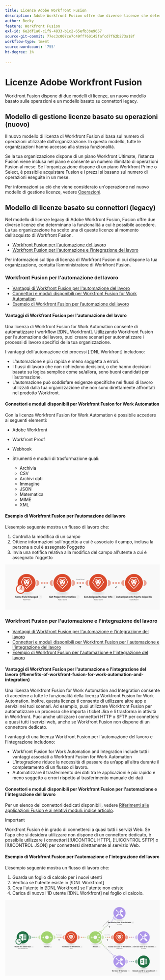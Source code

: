 ```yaml
---
title: Licenze Adobe Workfront Fusion
description: Adobe Workfront Fusion offre due diverse licenze che determinano la funzionalità a cui è possibile accedere. La tua organizzazione ha scelto una di queste licenze al momento dell’acquisto di Workfront Fusion.
author: Becky
feature: Workfront Fusion
exl-id: 6e2df1a0-c1f9-4833-b1c2-65efb3be9657
source-git-commit: 77ec3c007ce7c49ff760145fafcd7f62b273a18f
workflow-type: tm+mt
source-wordcount: '755'
ht-degree: 1%

---
```


# Licenze Adobe Workfront Fusion

Workfront Fusion dispone di due modelli di licenze, un nuovo modello basato sulle operazioni e un modello basato su connettori legacy.

## Modello di gestione licenze basato su operazioni (nuovo)

Il nuovo modello di licenza di Workfront Fusion si basa sul numero di operazioni utilizzate dall’organizzazione. In questo modello, tutte le organizzazioni hanno accesso alla stessa funzionalità.

Se la tua organizzazione dispone di un piano Workfront Ultimate, l’istanza Fusion viene inclusa nel piano e consente un numero illimitato di operazioni Fusion al mese. Se l&#39;organizzazione dispone di un piano Workfront Prime o Select, è possibile acquistare Fusion e i prezzi si basano sul numero di operazioni eseguite in un mese.

Per informazioni su ciò che viene considerato un&#39;operazione nel nuovo modello di gestione licenze, vedere [Operazioni](/help/workfront-fusion/set-up-and-manage-workfront-fusion/licensing-operations-overview/operations-in-workfront-fusion.md).

## Modello di licenze basato su connettori (legacy)

Nel modello di licenze legacy di Adobe Workfront Fusion, Fusion offre due diverse licenze che determinano la funzionalità a cui è possibile accedere. La tua organizzazione ha scelto una di queste licenze al momento dell’acquisto di Workfront Fusion.

* [Workfront Fusion per l&#39;automazione del lavoro](#workfront-fusion-for-work-automation)
* [Workfront Fusion per l&#39;automazione e l&#39;integrazione del lavoro](#workfront-fusion-for-work-automation-and-integration)

Per informazioni sul tipo di licenza di Workfront Fusion di cui dispone la tua organizzazione, contatta l’amministratore di Workfront Fusion.

### Workfront Fusion per l&#39;automazione del lavoro

* [Vantaggi di Workfront Fusion per l&#39;automazione del lavoro](#benefits-of-workfront-fusion-for-work-automation)
* [Connettori e moduli disponibili per Workfront Fusion for Work Automation](#connectors-and-modules-available-for-workfront-fusion-for-work-automation)
* [Esempio di Workfront Fusion per l’automazione del lavoro](#example-of-workfront-fusion-for-work-automation)

#### Vantaggi di Workfront Fusion per l&#39;automazione del lavoro

Una licenza di Workfront Fusion for Work Automation consente di automatizzare i workflow [!DNL Workfront]. Utilizzando Workfront Fusion per l’automazione del lavoro, puoi creare scenari per automatizzare i processi di lavoro specifici della tua organizzazione.

I vantaggi dell&#39;automazione dei processi [!DNL Workfront] includono:

* L’automazione è più rapida e meno soggetta a errori.
* I flussi di lavoro che non richiedono decisioni, o che hanno decisioni basate su logica semplice come se/allora, sono buoni candidati per l’automazione.
* L’automazione può soddisfare esigenze specifiche nei flussi di lavoro utilizzati dalla tua organizzazione che non sono direttamente affrontati nel prodotto Workfront.

#### Connettori e moduli disponibili per Workfront Fusion for Work Automation

Con la licenza Workfront Fusion for Work Automation è possibile accedere ai seguenti elementi:

* Adobe Workfront
* Workfront Proof
* Webhook
* Strumenti e moduli di trasformazione quali:

   * Archivia
   * CSV
   * Archivi dati
   * Immagine
   * JSON
   * Matematica
   * MIME
   * XML

#### Esempio di Workfront Fusion per l’automazione del lavoro

L’esempio seguente mostra un flusso di lavoro che:

1. Controlla la modifica di un campo
1. Ottiene informazioni sull&#39;oggetto a cui è associato il campo, inclusa la persona a cui è assegnato l&#39;oggetto
1. Invia una notifica relativa alla modifica del campo all&#39;utente a cui è assegnato l&#39;oggetto

![Esempio di automazione](assets/fusion-template-example.png)

### Workfront Fusion per l&#39;automazione e l&#39;integrazione del lavoro

* [Vantaggi di Workfront Fusion per l&#39;automazione e l&#39;integrazione del lavoro](#benefits-of-workfront-fusion-for-work-automation-and-integration)
* [Connettori e moduli disponibili per Workfront Fusion per l&#39;automazione e l&#39;integrazione del lavoro](#connectors-and-modules-available-for-workfront-fusion-for-work-automation-and-integration)
* [Esempio di Workfront Fusion per l&#39;automazione e l&#39;integrazione del lavoro](#example-of-workfront-fusion-for-work-automation-and-integration)

#### Vantaggi di Workfront Fusion per l&#39;automazione e l&#39;integrazione del lavoro {#benefits-of-workfront-fusion-for-work-automation-and-integration}

Una licenza Workfront Fusion for Work Automation and Integration consente di accedere a tutte le funzionalità della licenza Workfront Fusion for Work Automation. Inoltre, questa licenza ti consente di utilizzare altre app e servizi nei tuoi scenari. Ad esempio, puoi utilizzare Workfront Fusion per automatizzare un processo che importa i ticket Jira e li trasforma in attività in Workfront. Puoi anche utilizzare i connettori HTTP o SFTP per connettersi a quasi tutti i servizi web, anche se Workfront Fusion non dispone di un connettore dedicato.

I vantaggi di una licenza Workfront Fusion per l&#39;automazione del lavoro e l&#39;integrazione includono:

* Workfront Fusion for Work Automation and Integration include tutti i vantaggi associati a Workfront Fusion for Work Automation
* L’integrazione riduce la necessità di passare da un’app all’altra durante il completamento di un flusso di lavoro.
* Automatizzare il trasferimento dei dati tra le applicazioni è più rapido e meno soggetto a errori rispetto al trasferimento manuale dei dati

#### Connettori e moduli disponibili per Workfront Fusion per l&#39;automazione e l&#39;integrazione del lavoro

Per un elenco dei connettori dedicati disponibili, vedere [Riferimenti alle applicazioni Fusion e ai relativi moduli: indice articolo](/help/workfront-fusion/references/apps-and-modules/apps-and-modules-toc.md).

>[!IMPORTANT]
>
>Workfront Fusion è in grado di connettersi a quasi tutti i servizi Web. Se l&#39;app che si desidera utilizzare non dispone di un connettore dedicato, è possibile utilizzare i connettori [!UICONTROL HTTP], [!UICONTROL SFTP] o [!UICONTROL JSON] per connettersi direttamente al servizio Web.

#### Esempio di Workfront Fusion per l&#39;automazione e l&#39;integrazione del lavoro

L’esempio seguente mostra un flusso di lavoro che:

1. Guarda un foglio di calcolo per i nuovi utenti
1. Verifica se l&#39;utente esiste in [!DNL Workfront]
1. Crea l&#39;utente in [!DNL Workfront] se l&#39;utente non esiste
1. Carica di nuovo l&#39;ID utente [!DNL Workfront] nel foglio di calcolo.

![Esempio di automazione](assets/fusion-integration-example.png)

